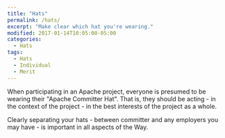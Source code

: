 ```yaml
---
title: "Hats"
permalink: /hats/
excerpt: "Make clear which hat you're wearing."
modified: 2017-01-14T10:05:00-05:00
categories:
  - Hats
tags:
  - Hats
  - Individual
  - Merit
---
```


When participating in an Apache project, everyone is presumed to be wearing their "Apache Committer Hat".  That is, they should be acting - in the context of the project - in the best interests of the project as a whole.

Clearly separating your hats - between committer and any employers you may have - is important in all aspects of the Way.
